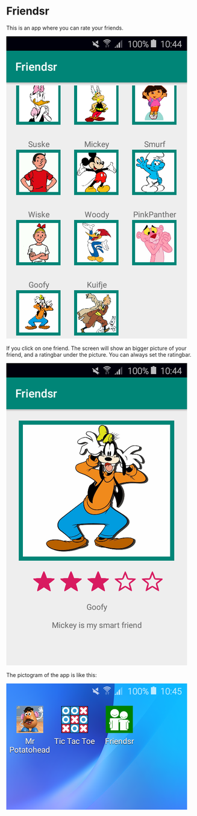 # Friendsr

This is an app where you can rate your friends.

![layout](app/src/main/res/drawable/layout.png)

If you click on one friend. The screen will show an bigger picture of your friend, and a ratingbar under the picture.
You can always set the ratingbar.

![grid](app/src/main/res/drawable/layout_landscape.png)

The pictogram of the app is like this:

![pictogram](app/src/main/res/drawable/picto_screen.png)
